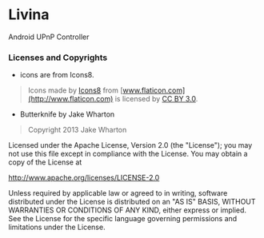 Livina
======

Android UPnP Controller

### Licenses and Copyrights
- icons are from Icons8.

> Icons made by [Icons8](http://www.icons8.com) from [www.flaticon.com](http://www.flaticon.com) is licensed by [CC BY 3.0](http://creativecommons.org/licenses/by/3.0/).

- Butterknife by Jake Wharton

> Copyright 2013 Jake Wharton
  
  Licensed under the Apache License, Version 2.0 (the "License");
  you may not use this file except in compliance with the License.
  You may obtain a copy of the License at
  
  http://www.apache.org/licenses/LICENSE-2.0
  
  Unless required by applicable law or agreed to in writing, software distributed under the License is distributed on an "AS IS" BASIS, WITHOUT WARRANTIES OR CONDITIONS OF ANY KIND, either express or implied.
  See the License for the specific language governing permissions and limitations under the License.